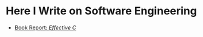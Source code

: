 # Here I Write on Software Engineering

* [Book Report: _Effective C_](Book-Report-Effective-C-2023-01-06.md)



